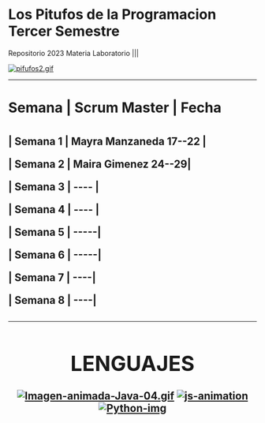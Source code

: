 # Los Pitufos de la Programacion Tercer Semestre
Repositorio 2023 Materia Laboratorio |||


   [![pifufos2.gif](https://i.postimg.cc/D0kdghzy/pifufos2.gif)](https://postimg.cc/tZkxqLPL)












___________________________________________________________________________________________________________________________________________________
<H1>Semana |  Scrum Master | Fecha <H1>

<H2>
| Semana 1 | Mayra Manzaneda 17--22 |
   
| Semana 2 | Maira Gimenez  24--29|
   
| Semana 3 | ---- |
   
| Semana 4 | ---- |
   
| Semana 5 | -----|
   
| Semana 6 | -----|
   
| Semana 7 | ----|
   
| Semana 8 | ----|     <H2>    


______________________________________________________________________________________________________________________________________________________________________

                                                     
                                                           
         
<div align="center">
  <h1>LENGUAJES</h1>
   
   [![Imagen-animada-Java-04.gif](https://i.postimg.cc/sDsL7bHJ/Imagen-animada-Java-04.gif)](https://postimg.cc/s1HKRHrB)
 <a href='https://postimages.org/' target='_blank'><img src='https://i.postimg.cc/ZKxcmRc8/js-animation.gif' border='0' alt='js-animation'/></a>
  <a href='https://postimg.cc/z3TDs6W7' target='_blank'><img src='https://i.postimg.cc/z3TDs6W7/Python-img.gif' border='0' alt='Python-img'/></a>
</div>                                                 
                                                           
                                                           
                                                           
 
                                                           
                                                           
                                                                                                                                                                                                  



